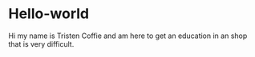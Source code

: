 # Hello-world

Hi my name is Tristen Coffie and am here to get an education in an shop that is very difficult.
